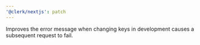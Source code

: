 ```yaml
---
'@clerk/nextjs': patch
---
```


Improves the error message when changing keys in development causes a subsequent request to fail.
